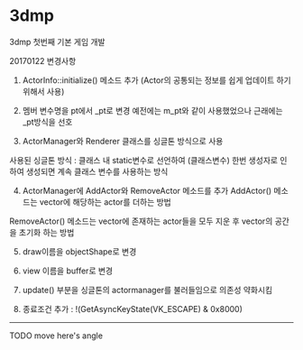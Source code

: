 # 3dmp
3dmp 첫번째 기본 게임 개발

20170122 변경사항

1. ActorInfo::initialize() 메소드 추가
(Actor의 공통되는 정보를 쉽게 업데이트 하기 위해서 사용)

2. 멤버 변수명을 pt에서 _pt로 변경
예전에는 m_pt와 같이 사용했었으나 근래에는 _pt방식을 선호

3. ActorManager와 Renderer 클래스를 싱글톤 방식으로 사용

 사용된 싱글톤 방식 : 클래스 내 static변수로 선언하여 (클래스변수) 한번 생성자로 인하여 생성되면 계속 클래스 변수를 사용하는 방식

4. ActorManager에 AddActor와 RemoveActor 메소드를 추가
 AddActor() 메소드는 vector에 해당하는 actor를 더하는 방법

 RemoveActor() 메소드는 vector에 존재하는 actor들을 모두 지운 후 vector의 공간을 초기화 하는 방법

5. draw이름을 objectShape로 변경

6. view 이름을 buffer로 변경

7. update() 부분을 싱글톤의 actormanager를 불러들임으로 의존성 약화시킴

8. 종료조건 추가 : !(GetAsyncKeyState(VK_ESCAPE) & 0x8000)

---

TODO move here's angle
